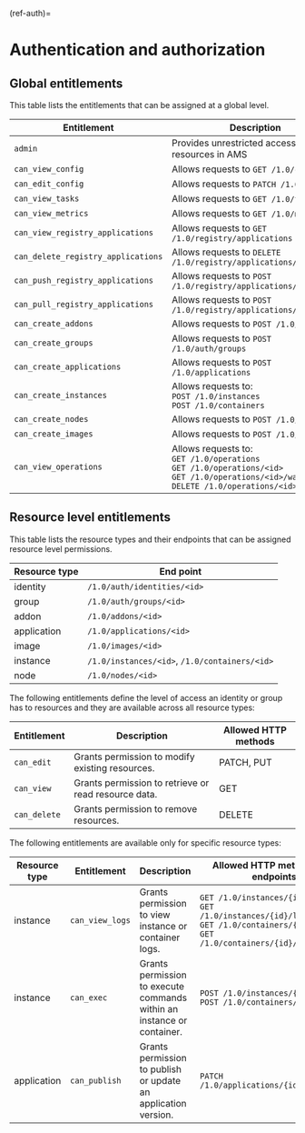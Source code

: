 (ref-auth)=
# Authentication and authorization

## Global entitlements

This table lists the entitlements that can be assigned at a global level.

| Entitlement | Description |
|--------------|------------|
| `admin` | Provides unrestricted access to all resources in AMS |
| `can_view_config` | Allows requests to `GET /1.0/config` |
| `can_edit_config` | Allows requests to `PATCH /1.0/config`  |
| `can_view_tasks` | Allows requests to `GET /1.0/tasks` |
| `can_view_metrics` | Allows requests to `GET /1.0/metrics` |
| `can_view_registry_applications` | Allows requests to `GET /1.0/registry/applications` |
| `can_delete_registry_applications` | Allows requests to `DELETE /1.0/registry/applications/<id>` |
| `can_push_registry_applications` | Allows requests to `POST /1.0/registry/applications/<id>/push` |
| `can_pull_registry_applications` | Allows requests to `POST /1.0/registry/applications/<id>/pull`  |
| `can_create_addons` | Allows requests to `POST /1.0/addons`  |
| `can_create_groups` | Allows requests to `POST /1.0/auth/groups` |
| `can_create_applications` | Allows requests to `POST /1.0/applications` |
| `can_create_instances` | Allows requests to:<br/> `POST /1.0/instances`<br/>`POST /1.0/containers`  |
| `can_create_nodes` | Allows requests to `POST /1.0/nodes`  |
| `can_create_images` | Allows requests to `POST /1.0/images` |
| `can_view_operations` | Allows requests to:<br/> `GET /1.0/operations`<br/>`GET /1.0/operations/<id>`<br/>`GET /1.0/operations/<id>/wait`<br/>`DELETE /1.0/operations/<id>`  |

## Resource level entitlements

This table lists the resource types and their endpoints that can be assigned resource level permissions.

| Resource type | End point |
| ---- | ---- |
| identity | `/1.0/auth/identities/<id> `|
| group | `/1.0/auth/groups/<id>` |
| addon | `/1.0/addons/<id>` |
| application | `/1.0/applications/<id>` |
| image | `/1.0/images/<id>` |
| instance | `/1.0/instances/<id>`, `/1.0/containers/<id>` |
| node | `/1.0/nodes/<id>` |

The following entitlements define the level of access an identity or group has to resources and they are available across all resource types:

| Entitlement | Description  | Allowed HTTP methods  |
| ---- | ---- | --- |
| `can_edit`  | Grants permission to modify existing resources. | PATCH, PUT |
| `can_view`  | Grants permission to retrieve or read resource data.  | GET |
| `can_delete` | Grants permission to remove resources. | DELETE |

The following entitlements are available only for specific resource types:

| Resource type | Entitlement | Description | Allowed HTTP methods and endpoints |
| ---- | ---- | ---- | ---- |
| instance | `can_view_logs` | Grants permission to view instance or container logs. | `GET /1.0/instances/{id}/logs`<br/>`GET /1.0/instances/{id}/logs/{name}`<br/>`GET /1.0/containers/{id}/logs`<br/> `GET /1.0/containers/{id}/logs/{name}`  |
| instance | `can_exec` | Grants permission to execute commands within an instance or container. | `POST /1.0/instances/{id}/exec`<br/>`POST /1.0/containers/{id}/exec` |
| application | `can_publish`  | Grants permission to publish or update an application version. | `PATCH /1.0/applications/{id}/{version}`  |
